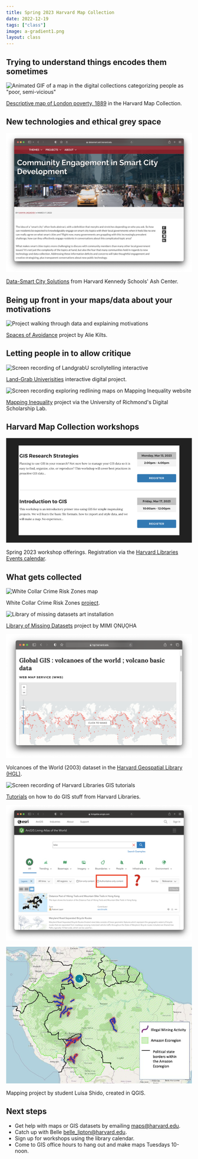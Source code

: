 ```yaml
---
title: Spring 2023 Harvard Map Collection 
date: 2022-12-19
tags: ["class"]
image: a-gradient1.png
layout: class
---
```


## Trying to understand things encodes them sometimes

![Animated GIF of a map in the digital collections categorizing people as "poor, semi-vicious"](../../../media/poverty-map.gif)
<figcaption class="append"><a href="https://iiif.lib.harvard.edu/manifests/view/ids:7614908">Descriptive map of London poverty, 1889</a> in the Harvard Map Collection.</figcaption>

## New technologies and ethical grey space

![Screenshot from Ash Center on Smart Cities and trust building](../../../media/ash-data-smart.png)
<figcaption class="append"><a href="https://datasmart.ash.harvard.edu/community-engagement-smart-city-development">Data-Smart City Solutions</a> from Harvard Kennedy Schools' Ash Center.</figcaption>

## Being up front in your maps/data about your motivations

![Project walking through data and explaining motivations](../../../media/spaces-of-avoidance.gif)
<figcaption class="append"><a href="https://due-parsons.github.io/methods3-fall2018/projects/spaces-of-avoidance-mapping-the-bodies-in-public-space/">Spaces of Avoidance</a> project by Alie Kilts.</figcaption>

## Letting people in to allow critique

![Screen recording of LandgrabU scrollytelling interactive](../../../media/landgrabu.gif)
<figcaption class="append"><a href="https://www.landgrabu.org/">Land-Grab Univerisities</a> interactive digital project.</figcaption>

![Screen recording exploring redlining maps on Mapping Inequality website](../../../media/mapping-inequality.gif)
<figcaption class="append"><a href="https://dsl.richmond.edu/panorama/redlining/#loc=5/39.1/-94.58">Mapping Inequality</a> project via the University of Richmond's Digital Scholarship Lab.</figcaption>

## Harvard Map Collection workshops


![Screencapture of GIS Research Strategies workshop listing in library events calendar](../../../media/GIS-RS-events.png)
<figcaption class="append">Spring 2023 workshop offerings. Registration via the <a href="https://libcal.library.harvard.edu/calendar/main?t=d&q=gis&cid=15049&cal=15049&inc=0">Harvard Libraries Events calendar</a>. </figcaption>


## What gets collected 

![White Collar Crime Risk Zones map](../../../media/white-collar-crime.png)
<figcaption class="append">White Collar Crime Risk Zones <a href="https://whitecollar.thenewinquiry.com/#drt2yzp"> project</a>. </figcaption>

![Library of missing datasets art installation](../../../media/onuoha.gif)
<figcaption class="append"><a href="https://mimionuoha.com/the-library-of-missing-datasets">Library of Missing Datasets</a> project by MIMI ỌNỤỌHA</figcaption>

![Screenshot of Harvard Geospatial Library](../../../media/volcanoes.png)
<figcaption class="append">Volcanoes of the World (2003) dataset in the <a href="https://library.harvard.edu/services-tools/harvard-geospatial-library">Harvard Geospatial Library (HGL)</a>.</figcaption>

![Screen recording of Harvard Libraries GIS tutorials](../../../media/yo-tutorials.gif)
<figcaption class="append"><a href="https://mapping.share.library.harvard.edu/">Tutorials</a> on how to do GIS stuff from Harvard Libraries.</figcaption>

![Screenshot of confusing provenance in ArcGIS Online Living Atlas](../../../media/living-atlas-alert.png)



![Map of South America showing illegal mining activity](../../../media/illegal-mining.png)
<figcaption class="append">Mapping project by student Luisa Shido, created in QGIS.</figcaption>

## Next steps
- Get help with maps or GIS datasets by emailing maps@harvard.edu.
- Catch up with Belle belle_lipton@harvard.edu.
- Sign up for workshops using the library calendar.
- Come to GIS office hours to hang out and make maps Tuesdays 10-noon.

